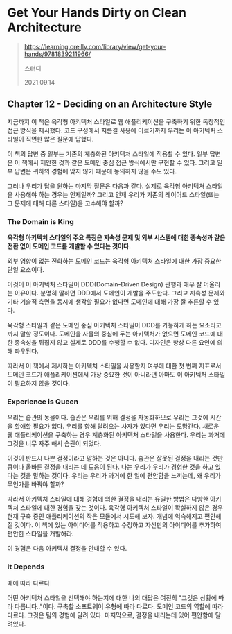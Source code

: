 # Get Your Hands Dirty on Clean Architecture

> https://learning.oreilly.com/library/view/get-your-hands/9781839211966/
>
> 스터디
>
> 2021.09.14

## Chapter 12 - Deciding on an Architecture Style

지금까지 이 책은 육각형 아키텍처 스타일로 웹 애플리케이션을 구축하기 위한 독창적인 접근 방식을 제시했다.
코드 구성에서 지름길 사용에 이르기까지 우리는 이 아키텍처 스타일이 직면한 많은 질문에 답했다.

이 책의 답변 중 일부는 기존의 계층화된 아키텍처 스타일에 적용할 수 있다. 일부 답변은 이 책에서 제안한 것과 같은 도메인 중심 접근 방식에서만 구현할 수 있다. 그리고 일부 답변은 귀하의 경험에 맞지 않기 때문에 동의하지 않을 수도 있다.

그러나 우리가 답을 원하는 마지막 질문은 다음과 같다. 실제로 육각형 아키텍처 스타일을 사용해야 하는 경우는 언제일까?
그리고 언제 우리가 기존의 레이어드 스타일(또는 그 문제에 대해 다른 스타일)을 고수해야 할까?

### The Domain is King

**육각형 아키텍처 스타일의 주요 특징은 지속성 문제 및 외부 시스템에 대한 종속성과 같은 전환 없이 도메인 코드를 개발할 수 있다는 것이다.**

외부 영향이 없는 진화하는 도메인 코드는 육각형 아키텍처 스타일에 대한 가장 중요한 단일 요소이다.

이것이 이 아키텍처 스타일이 DDD(Domain-Driven Design) 관행과 매우 잘 어울리는 이유이다. 분명히 말하면 DDD에서 도메인이 개발을 주도한다. 그리고 지속성 문제와 기타 기술적 측면을 동시에 생각할 필요가 없다면 도메인에 대해 가장 잘 추론할 수 있다.

육각형 스타일과 같은 도메인 중심 아키텍처 스타일이 DDD를 가능하게 하는 요소라고까지 말할 정도이다. 도메인을 사물의 중심에 두는 아키텍처가 없으면 도메인 코드에 대한 종속성을 뒤집지 않고 실제로 DDD를 수행할 수 없다. 디자인은 항상 다른 요인에 의해 좌우된다.

따라서 이 책에서 제시하는 아키텍처 스타일을 사용할지 여부에 대한 첫 번째 지표로서 도메인 코드가 애플리케이션에서 가장 중요한 것이 아니라면 아마도 이 아키텍처 스타일이 필요하지 않을 것이다.

### Experience is Queen

우리는 습관의 동물이다. 습관은 우리를 위해 결정을 자동화하므로 우리는 그것에 시간을 할애할 필요가 없다. 우리를 향해 달려오는 사자가 있다면 우리는 도망간다. 새로운 웹 애플리케이션을 구축하는 경우 계층화된 아키텍처 스타일을 사용한다. 우리는 과거에 그것을 너무 자주 해서 습관이 되었다.

이것이 반드시 나쁜 결정이라고 말하는 것은 아니다. 습관은 잘못된 결정을 내리는 것만큼이나 올바른 결정을 내리는 데 도움이 된다. 나는 우리가 우리가 경험한 것을 하고 있다는 것을 말하는 것이다. 우리는 우리가 과거에 한 일에 편안함을 느끼는데, 왜 우리가 무언가를 바꿔야 할까?

따라서 아키텍처 스타일에 대해 경험에 의한 결정을 내리는 유일한 방법은 다양한 아키텍처 스타일에 대한 경험을 갖는 것이다. 육각형 아키텍처 스타일이 확실하지 않은 경우 현재 구축 중인 애플리케이션의 작은 모듈에서 시도해 보자. 개념에 익숙해지고 편안해질 것이다. 이 책에 있는 아이디어를 적용하고 수정하고 자신만의 아이디어를 추가하여 편안한 스타일을 개발해라.

이 경험은 다음 아키텍처 결정을 안내할 수 있다.

### It Depends

때에 따라 다르다

어떤 아키텍처 스타일을 선택해야 하는지에 대한 나의 대답은 여전히 "그것은 상황에 따라 다릅니다.."이다.
구축할 소프트웨어 유형에 따라 다르다.
도메인 코드의 역할에 따라 다르다.
그것은 팀의 경험에 달려 있다.
마지막으로, 결정을 내리는데 있어 편안함에 달려있다.
